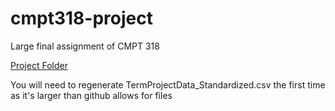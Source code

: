# cmpt318-project
Large final assignment of CMPT 318

[Project Folder](https://1sfu-my.sharepoint.com/personal/glaesser_sfu_ca/_layouts/15/onedrive.aspx?id=%2Fpersonal%2Fglaesser%5Fsfu%5Fca%2FDocuments%2FCMPT318D1%202025%2D1%2FASSIGNMENTS%2FGROUP%20ASSIGNMENTS%2FTERM%20PROJECT&csf=1&web=1&e=fzhMPO&CID=013de5a8%2D005c%2D4283%2D9b8d%2D9a1b0b031608&FolderCTID=0x012000FBC3CF7488386F4ABBF907C9EA68C591)


You will need to regenerate TermProjectData_Standardized.csv the first time as it's larger than github allows for files